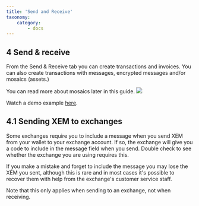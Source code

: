 ```yaml
---
title: 'Send and Receive'
taxonomy:
    category:
        - docs
---
```


## 4 Send & receive
From the Send & Receive tab you can create transactions and invoices. You can also create transactions with messages, encrypted messages and/or mosaics (assets.)

You can read more about mosaics later in this guide.
![](http://imgur.com/8jafqGm.png)

Watch a demo example [here](https://youtu.be/JG-1t6DRQlM?t=2m11s).

## 4.1 Sending XEM to exchanges
Some exchanges require you to include a message when you send XEM from your wallet to your exchange account. If so, the exchange will give you a code to include in the message field when you send. Double check to see whether the exchange you are using requires this.

If you make a mistake and forget to include the message you may lose the XEM you sent, although this is rare and in most cases it's possible to recover them with help from the exchange's customer service staff.

Note that this only applies when sending to an exchange, not when receiving.